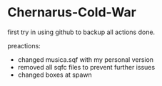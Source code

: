 # Chernarus-Cold-War

first try in using github to backup all actions done.

preactions: 
- changed musica.sqf with my personal version
- removed all sqfc files to prevent further issues
- changed boxes at spawn
